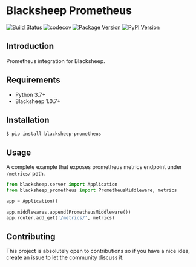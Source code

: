 # Blacksheep Prometheus

[![Build Status](https://github.com/Cdayz/blacksheep-prometheus/workflows/Continuous%20Integration/badge.svg)](https://github.com/Cdayz/blacksheep-prometheus/actions)
[![codecov](https://codecov.io/gh/Cdayz/blacksheep-prometheus/branch/master/graph/badge.svg?token=YJTGKBTQSE)](https://codecov.io/gh/Cdayz/blacksheep-prometheus)
[![Package Version](https://img.shields.io/pypi/v/blacksheep-prometheus?logo=PyPI&logoColor=white)](https://pypi.org/project/starlette-prometheus/)
[![PyPI Version](https://img.shields.io/pypi/pyversions/blacksheep-prometheus?logo=Python&logoColor=white)](https://pypi.org/project/starlette-prometheus/)

## Introduction

Prometheus integration for Blacksheep.

## Requirements

* Python 3.7+
* Blacksheep 1.0.7+

## Installation

```console
$ pip install blacksheep-prometheus
```

## Usage

A complete example that exposes prometheus metrics endpoint under `/metrics/` path.

```python
from blacksheep.server import Application
from blacksheep_prometheus import PrometheusMiddleware, metrics

app = Application()

app.middlewares.append(PrometheusMiddleware())
app.router.add_get('/metrics/', metrics)
```

## Contributing

This project is absolutely open to contributions so if you have a nice idea, create an issue to let the community 
discuss it.
